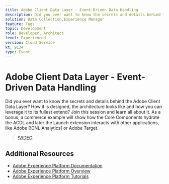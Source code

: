 ```yaml
---
title: Adobe Client Data Layer - Event-Driven Data Handling
description: Did you ever want to know the secrets and details behind the Adobe Client Data Layer? How it is designed, the architecture looks like and how you can leverage it to its fullest extend? Join this session and learn all about it. As a bonus, a commerce example will show how the Core Components hydrate the ACDL and later the Launch extension interacts with other applications, like Adobe [!DNL Analytics] or Adobe Target.
solution: Data Collection,Experience Manager
feature: Tags
topic: Development
role: Developer, Architect
level: Experienced
version: Cloud Service
kt: 9134
type: Event
---
```

# Adobe Client Data Layer - Event-Driven Data Handling

Did you ever want to know the secrets and details behind the Adobe Client Data Layer? How it is designed, the architecture looks like and how you can leverage it to its fullest extend? Join this session and learn all about it. As a bonus, a commerce example will show how the Core Components hydrate the ACDL and later the Launch extension interacts with other applications, like Adobe [!DNL Analytics] or Adobe Target.

>[!VIDEO](https://video.tv.adobe.com/v/337585/?quality=12&learn=on&hidetitle=true)

## Additional Resources

- [Adobe Experience Platform Documentation](https://experienceleague.adobe.com/docs/experience-platform.html)
- [Adobe Experience Platform Overview](https://experienceleague.adobe.com/docs/experience-platform/landing/home.html)
- [Adobe Experience Platform Tutorials](https://experienceleague.adobe.com/docs/platform-learn/tutorials/overview.html?lang=en)
